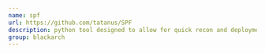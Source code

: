 ```yaml
---
name: spf
url: https://github.com/tatanus/SPF
description: python tool designed to allow for quick recon and deployment of simple social engineering phishing exercises. URL : https://github.com/tatanus/SPF Groups : blackarch blackarch-social
group: blackarch
---
```

